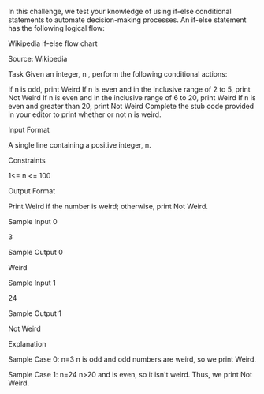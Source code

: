 In this challenge, we test your knowledge of using if-else conditional statements to automate decision-making processes. An if-else statement has the following logical flow:

Wikipedia if-else flow chart

Source: Wikipedia

Task 
Given an integer, n , perform the following conditional actions:

If n is odd, print Weird
If n is even and in the inclusive range of 2 to 5, print Not Weird
If n is even and in the inclusive range of 6 to 20, print Weird
If n is even and greater than 20, print Not Weird
Complete the stub code provided in your editor to print whether or not n is weird.

Input Format

A single line containing a positive integer, n.

Constraints

1<= n <= 100

Output Format

Print Weird if the number is weird; otherwise, print Not Weird.

Sample Input 0

3

Sample Output 0

Weird

Sample Input 1

24

Sample Output 1

Not Weird

Explanation

Sample Case 0:  n=3
n is odd and odd numbers are weird, so we print Weird.

Sample Case 1:  n=24
n>20 and  is even, so it isn't weird. Thus, we print Not Weird.